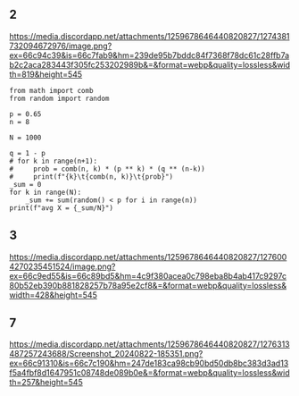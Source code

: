 
## 2
https://media.discordapp.net/attachments/1259678646440820827/1274381732094672976/image.png?ex=66c94c39&is=66c7fab9&hm=239de95b7bddc84f7368f78dc61c28ffb7ab2c2aca283443f305fc253202989b&=&format=webp&quality=lossless&width=819&height=545
```
from math import comb
from random import random

p = 0.65
n = 8

N = 1000

q = 1 - p
# for k in range(n+1):
#     prob = comb(n, k) * (p ** k) * (q ** (n-k))
#     print(f"{k}\t{comb(n, k)}\t{prob}")
_sum = 0
for k in range(N):
    _sum += sum(random() < p for i in range(n))
print(f"avg X = {_sum/N}")
```

## 3
https://media.discordapp.net/attachments/1259678646440820827/1276004270235451524/image.png?ex=66c9ed55&is=66c89bd5&hm=4c9f380acea0c798eba8b4ab417c9297c80b52eb390b881828257b78a95e2cf8&=&format=webp&quality=lossless&width=428&height=545

## 7
https://media.discordapp.net/attachments/1259678646440820827/1276313487257243688/Screenshot_20240822-185351.png?ex=66c91310&is=66c7c190&hm=247de183ca98cb90bd50db8bc383d3ad13f5a4fbf8d1647951c08748de089b0e&=&format=webp&quality=lossless&width=257&height=545
